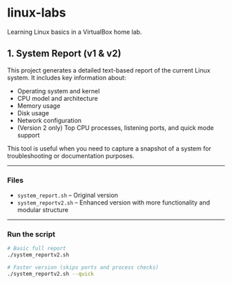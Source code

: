 # linux-labs
Learning Linux basics in a VirtualBox home lab.

## 1. System Report (v1 & v2)

This project generates a detailed text-based report of the current Linux system. It includes key information about:

- Operating system and kernel
- CPU model and architecture
- Memory usage
- Disk usage
- Network configuration
- (Version 2 only) Top CPU processes, listening ports, and quick mode support

This tool is useful when you need to capture a snapshot of a system for troubleshooting or documentation purposes.

---

### Files
- `system_report.sh` – Original version
- `system_reportv2.sh` – Enhanced version with more functionality and modular structure

---

### Run the script

```bash
# Basic full report
./system_reportv2.sh

# Faster version (skips ports and process checks)
./system_reportv2.sh --quick
